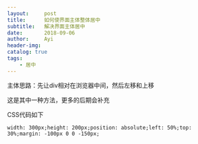 ```yaml
---
layout:     post
title:      如何使界面主体整体居中
subtitle:   解决界面主体居中
date:       2018-09-06
author:     Ayi
header-img: 
catalog: true
tags:
    - 居中
---
```


主体思路：先让div相对在浏览器中间，然后左移和上移

这是其中一种方法，更多的后期会补充

CSS代码如下

`width: 300px;height: 200px;position: absolute;left: 50%;top: 30%;margin: -100px 0 0 -150px;`